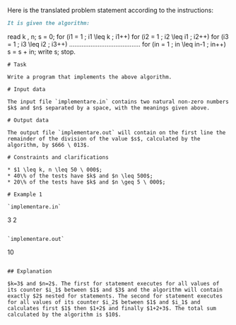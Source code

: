 Here is the translated problem statement according to the instructions:

```markdown
It is given the algorithm:
```
read  k , n; 
s = 0; 
for (i1 = 1 ; i1 \leq k ; i1++) 
    for (i2 = 1 ; i2 \leq i1 ; i2++) 
        for (i3 = 1 ; i3 \leq i2 ; i3++) 
            ........................................ 
                for (in = 1 ; in \leq in-1 ; in++) 
                    s = s + in; 
write s; 
stop.
```
# Task

Write a program that implements the above algorithm.

# Input data

The input file `implementare.in` contains two natural non-zero numbers $k$ and $n$ separated by a space, with the meanings given above.

# Output data

The output file `implementare.out` will contain on the first line the remainder of the division of the value $s$, calculated by the algorithm, by $666 \ 013$.

# Constraints and clarifications

* $1 \leq k, n \leq 50 \ 000$;
* 40\% of the tests have $k$ and $n \leq 500$;
* 20\% of the tests have $k$ and $n \geq 5 \ 000$;

# Example 1

`implementare.in`
```
3 2
```

`implementare.out`
```
10
```

## Explanation

$k=3$ and $n=2$. The first for statement executes for all values of its counter $i_1$ between $1$ and $3$ and the algorithm will contain exactly $2$ nested for statements. The second for statement executes for all values of its counter $i_2$ between $1$ and $i_1$ and calculates first $1$ then $1+2$ and finally $1+2+3$. The total sum calculated by the algorithm is $10$.
```